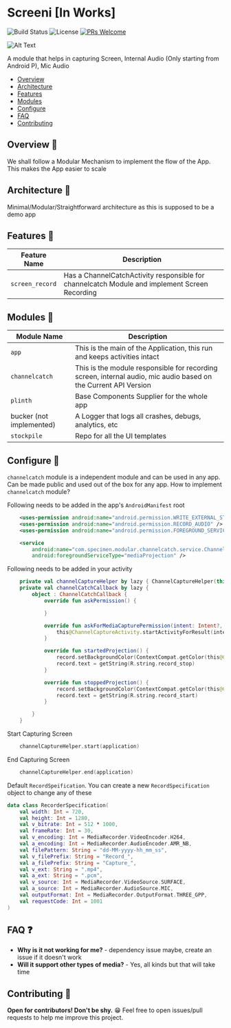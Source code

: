 # Screeni [In Works]

![Build Status](https://travis-ci.org/ChuckerTeam/chucker.svg?branch=master) ![License](https://img.shields.io/github/license/ChuckerTeam/Chucker.svg) [![PRs Welcome](https://img.shields.io/badge/PRs-welcome-orange.svg)](http://makeapullrequest.com)

![Alt Text](https://media.giphy.com/media/idN3hPagLfoJcnMJ9a/giphy.gif)

A module that helps in capturing Screen, Internal Audio (Only starting from Android P), Mic Audio
* [Overview](#overview-)
* [Architecture](#architecture-)
* [Features](#features-)
* [Modules](#modules-)
* [Configure](#configure-)
* [FAQ](#faq-)
* [Contributing](#contributing-)

## Overview 👣
We shall follow a Modular Mechanism to implement the flow of the App. This makes the App easier to scale

## Architecture 🧰
Minimal/Modular/Straightforward architecture as this is supposed to be a demo app

## Features 🧰

| Feature Name  | Description                                                                                   |
| ------------- | --------------------------------------------------------------------------------------------- |
| `screen_record` | Has a ChannelCatchActivity responsible for channelcatch Module and implement Screen Recording |

## Modules 🧰
| Module Name              | Description                                                                                                     |
| ------------------------ | --------------------------------------------------------------------------------------------------------------- |
| `app`                      | This is the main of the Application, this run and keeps activities intact                                       |
| `channelcatch`             | This is the module responsible for recording screen, internal audio, mic audio based on the Current API Version |
| `plinth`                   | Base Components Supplier for the whole app                                                                      |
| bucker (not implemented) | A Logger that logs all crashes, debugs, analytics, etc                                                          |
| `stockpile`                | Repo for all the UI templates                                                                                   |

## Configure 🎨

`channelcatch` module is a independent module and can be used in any app. Can be made public and used out of the box for any app. How to implement `channelcatch` module?

Following needs to be added in the app's `AndroidManifest` root

```xml
    <uses-permission android:name="android.permission.WRITE_EXTERNAL_STORAGE" />
    <uses-permission android:name="android.permission.RECORD_AUDIO" />
    <uses-permission android:name="android.permission.FOREGROUND_SERVICE" />
```

```xml
    <service
        android:name="com.specimen.modular.channelcatch.service.ChannelCatchForegroundService"
        android:foregroundServiceType="mediaProjection" />
```

Following needs to be added in your activity
```kotlin
    private val channelCaptureHelper by lazy { ChannelCaptureHelper(this, channelCatchCallback) }
    private val channelCatchCallback by lazy {
        object : ChannelCatchCallback {
            override fun askPermission() {

            }

            override fun askForMediaCapturePermission(intent: Intent?, requestCode: Int) {
                this@ChannelCaptureActivity.startActivityForResult(intent, requestCode)
            }

            override fun startedProjection() {
                record.setBackgroundColor(ContextCompat.getColor(this@ChannelCaptureActivity, R.color.colorPrimary))
                record.text = getString(R.string.record_stop)
            }

            override fun stoppedProjection() {
                record.setBackgroundColor(ContextCompat.getColor(this@ChannelCaptureActivity, R.color.green_400))
                record.text = getString(R.string.record_start)
            }

        }
    }

```

Start Capturing Screen
```kotlin
	channelCaptureHelper.start(application)
```

End Capturing Screen
```kotlin
	channelCaptureHelper.end(application)
```

Default `RecordSpeification`. You can create a new `RecordSpecification` object to change any of these
```kotlin
data class RecorderSpecification(
    val width: Int = 720,
    val height: Int = 1280,
    val v_bitrate: Int = 512 * 1000,
    val frameRate: Int = 30,
    val v_encoding: Int = MediaRecorder.VideoEncoder.H264,
    val a_encoding: Int = MediaRecorder.AudioEncoder.AMR_NB,
    val filePattern: String = "dd-MM-yyyy-hh_mm_ss",
    val v_filePrefix: String = "Record_",
    val a_filePrefix: String = "Capture_",
    val v_ext: String = ".mp4",
    val a_ext: String = ".pcm",
    val v_source: Int = MediaRecorder.VideoSource.SURFACE,
    val a_source: Int = MediaRecorder.AudioSource.MIC,
    val outputFormat: Int = MediaRecorder.OutputFormat.THREE_GPP,
    val requestCode: Int = 1001
)
```


## FAQ ❓
* **Why is it not working for me?** - dependency issue maybe, create an issue if it doesn't work
* **Will it support other types of media?** - Yes, all kinds but that will take time

## Contributing 🤝
**Open for contributors! Don't be shy.** 😁 Feel free to open issues/pull requests to help me improve this project.

